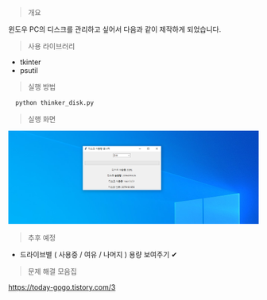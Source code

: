 > 개요

윈도우 PC의 디스크를 관리하고 싶어서 다음과 같이 제작하게 되었습니다.

> 사용 라이브러리

-   tkinter
-   psutil

> 실행 방법

```python
  python thinker_disk.py
```

> 실행 화면

![alt text](image.png)

> 추후 예정

-   드라이브별 ( 사용중 / 여유 / 나머지 ) 용량 보여주기 ✔

> 문제 해결 모음집

https://today-gogo.tistory.com/3
